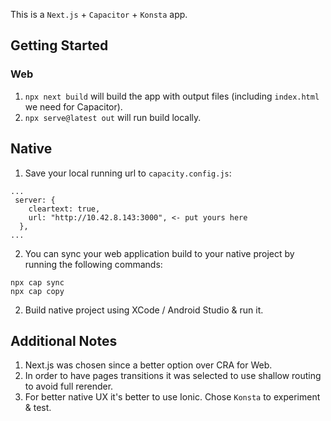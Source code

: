 This is a `Next.js` + `Capacitor` + `Konsta` app.

## Getting Started

### Web

1. `npx next build` will build the app with output files (including `index.html` we need for Capacitor).
2. `npx serve@latest out` will run build locally.

## Native

1. Save your local running url to `capacity.config.js`:

```
...
 server: {
    cleartext: true,
    url: "http://10.42.8.143:3000", <- put yours here
  },
...
```

2. You can sync your web application build to your native project by running the following commands:

```
npx cap sync
npx cap copy
```

2. Build native project using XCode / Android Studio & run it.

## Additional Notes

1. Next.js was chosen since a better option over CRA for Web.
2. In order to have pages transitions it was selected to use shallow routing to avoid full rerender.
3. For better native UX it's better to use Ionic. Chose `Konsta` to experiment & test.
